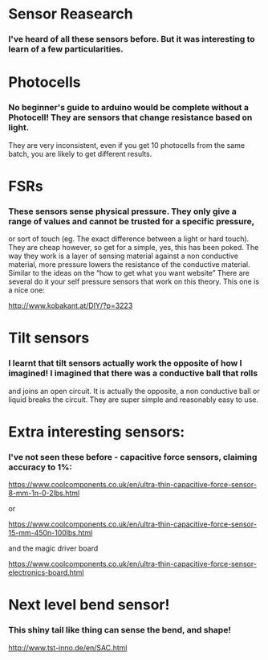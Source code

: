 # Sensor Reasearch

### I've heard of all these sensors before. But it was interesting to learn of a few particularities.

# Photocells

### No beginner's guide to arduino would be complete without a Photocell! They are sensors that change resistance based on light. 
They are very inconsistent, even if you get 10 photocells from the same batch, you are likely to get different results. 

# FSRs

### These sensors sense physical pressure. They only give a range of values and cannot be trusted for a specific pressure, 
or sort of touch (eg. The exact difference between a light or hard touch). They are cheap however, 
so get for a simple, yes, this has been poked. The way they work is a layer of sensing material against a non conductive material, more pressure 
lowers the resistance of the conductive material. 
Similar to the ideas on the “how to get what you want website” There are several do it your self pressure sensors that work on this theory.  This one is a nice one:

http://www.kobakant.at/DIY/?p=3223


# Tilt sensors

### I learnt that tilt sensors actually work the opposite of how I imagined! I imagined that there was a conductive ball that rolls
and joins an open circuit. It is actually the opposite, a non conductive ball or liquid breaks the circuit. They are super simple and reasonably easy to use. 


# Extra interesting sensors:

### I've not seen these before - capacitive force sensors, claiming accuracy to 1%:

https://www.coolcomponents.co.uk/en/ultra-thin-capacitive-force-sensor-8-mm-1n-0-2lbs.html

or

https://www.coolcomponents.co.uk/en/ultra-thin-capacitive-force-sensor-15-mm-450n-100lbs.html

and the magic driver board

https://www.coolcomponents.co.uk/en/ultra-thin-capacitive-force-sensor-electronics-board.html

# Next level bend sensor!

### This shiny tail like thing can sense the bend, and shape!

http://www.tst-inno.de/en/SAC.html

